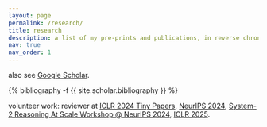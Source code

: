 ```yaml
---
layout: page
permalink: /research/
title: research
description: a list of my pre-prints and publications, in reverse chronological order.
nav: true
nav_order: 1
---
```


also see [Google Scholar](https://scholar.google.com/citations?user=89nZKJgAAAAJ).
<!-- _pages/publications.md -->
<div class="publications">

{% bibliography -f {{ site.scholar.bibliography }} %}

</div>

volunteer work: reviewer at [ICLR 2024 Tiny Papers](https://iclr.cc/Conferences/2024/CallForTinyPapers), [NeurIPS 2024](https://neurips.cc/Conferences/2024/), [System-2 Reasoning At Scale Workshop @ NeurIPS 2024](https://s2r-at-scale-workshop.github.io/), [ICLR 2025](https://iclr.cc/Conferences/2025). 



